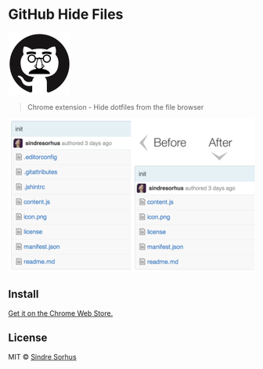 # GitHub Hide Files

[![](icon.png)][install]

> Chrome extension - Hide dotfiles from the file browser

[![](screenshot.png)][install]


## Install

[Get it on the Chrome Web Store.][install]


## License

MIT © [Sindre Sorhus](http://sindresorhus.com)


[install]: https://chrome.google.com/webstore/detail/github-hide-files/lpnakhpaodhdkleejaehlapdhbgjbddp

